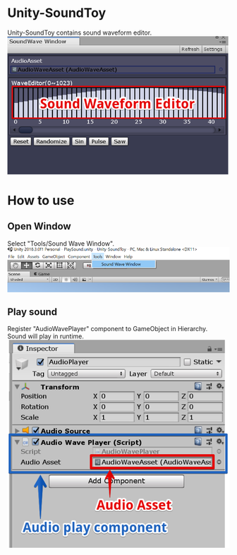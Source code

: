 # Unity-SoundToy
Unity-SoundToy contains sound waveform editor.
<img src = "Demo/1_overview.png">

# How to use
## Open Window
Select "Tools/Sound Wave Window".
<img src = "Demo/2_open_window.png">

## Play sound
Register "AudioWavePlayer" component to GameObject in Hierarchy.<br>
Sound will play in runtime.<br>
<img src = "Demo/3_component.png">



